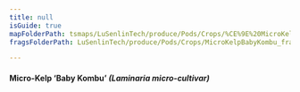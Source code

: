```yaml
---
title: null
isGuide: true
mapFolderPath: tsmaps/LuSenlinTech/produce/Pods/Crops/%CE%9E%20MicroKelpBabyKombu
fragsFolderPath: LuSenlinTech/produce/Pods/Crops/MicroKelpBabyKombu_frags

---
```



<!-- tsGuideRenderComment {"guide":{"id":"yAZRBM0Ji","path":"LuSenlinTech/produce/Pods/Crops","fragmentFolderPath":"LuSenlinTech/produce/Pods/Crops/MicroKelpBabyKombu_frags"},"fragment":{"id":"yAZRBM0Ji","topLevelMapKey":"y4erlw01XD","mapKeyChain":"y4erlw01XD","guideID":"yAZRBM28Y","guidePath":"c:/GitHub/MuddySpud/MuddySpud.github.io/tsmaps/LuSenlinTech/produce/Pods/Crops/MicroKelpBabyKombu.tspod","chartKey":"y4erlw01XD","isLeaf":false,"options":[{"id":"yAZRBZ1yT","option":"Baby Kombu -  a deeper dive","order":1,"isAncillary":true}]}} -->

#### Micro-Kelp ‘Baby Kombu’ *(Laminaria micro-cultivar)*

